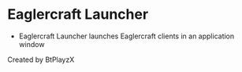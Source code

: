 # Eaglercraft Launcher             

- Eaglercraft Launcher launches Eaglercraft clients in an application window



Created by BtPlayzX
